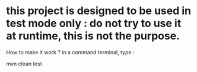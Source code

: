 # this project is designed to be used in test mode only : do not try to use it at runtime, this is not the purpose.

How to make it work ?
in a command terminal, type : 

mvn clean test

